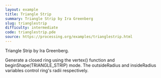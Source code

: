 ```yaml
---
layout: example
title: Triangle Strip
summary: Triangle Strip by Ira Greenberg
slug: trianglestrip
difficulty: intermediate
code: trianglestrip.pde
source: https://processing.org/examples/trianglestrip.html
---
```


Triangle Strip by Ira Greenberg. 

 Generate a closed ring using the vertex() function and beginShape(TRIANGLE_STRIP) mode. The outsideRadius and insideRadius variables control ring's radii respectively.
